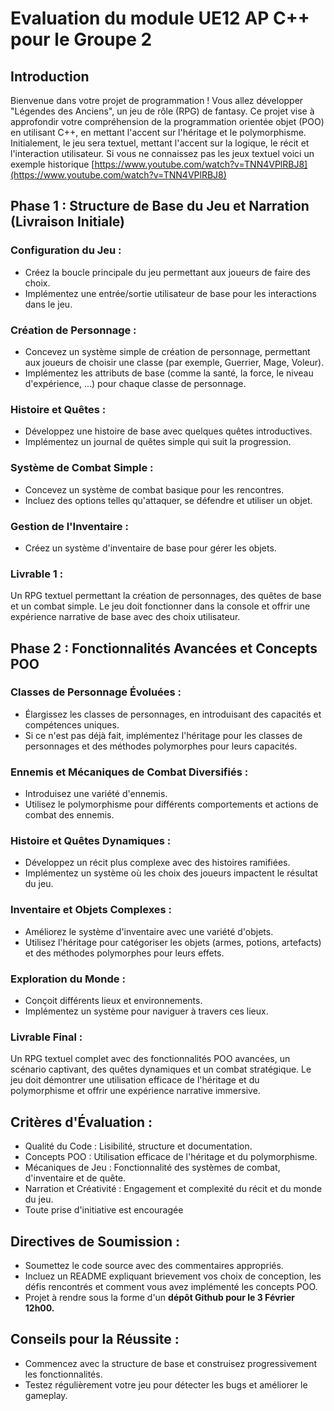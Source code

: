 # Evaluation du module UE12 AP C++ pour le Groupe 2

## Introduction

Bienvenue dans votre projet de programmation ! Vous allez développer "Légendes des Anciens", un jeu de rôle (RPG) de fantasy. Ce projet vise à approfondir votre compréhension de la programmation orientée objet (POO) en utilisant C++, en mettant l'accent sur l'héritage et le polymorphisme. Initialement, le jeu sera textuel, mettant l'accent sur la logique, le récit et l'interaction utilisateur. Si vous ne connaissez pas les jeux textuel voici un exemple historique [https://www.youtube.com/watch?v=TNN4VPlRBJ8](https://www.youtube.com/watch?v=TNN4VPlRBJ8)

## Phase 1 : Structure de Base du Jeu et Narration (Livraison Initiale)

### Configuration du Jeu :

- Créez la boucle principale du jeu permettant aux joueurs de faire des choix.
- Implémentez une entrée/sortie utilisateur de base pour les interactions dans le jeu.

### Création de Personnage :

- Concevez un système simple de création de personnage, permettant aux joueurs de choisir une classe (par exemple, Guerrier, Mage, Voleur).
- Implémentez les attributs de base (comme la santé, la force, le niveau d'expérience, ...) pour chaque classe de personnage.

### Histoire et Quêtes :

- Développez une histoire de base avec quelques quêtes introductives.
- Implémentez un journal de quêtes simple qui suit la progression.

### Système de Combat Simple :

- Concevez un système de combat basique pour les rencontres.
- Incluez des options telles qu'attaquer, se défendre et utiliser un objet.

### Gestion de l'Inventaire :

- Créez un système d'inventaire de base pour gérer les objets.

### Livrable 1 :

Un RPG textuel permettant la création de personnages, des quêtes de base et un combat simple. Le jeu doit fonctionner dans la console et offrir une expérience narrative de base avec des choix utilisateur.

## Phase 2 : Fonctionnalités Avancées et Concepts POO

### Classes de Personnage Évoluées :

- Élargissez les classes de personnages, en introduisant des capacités et compétences uniques.
- Si ce n'est pas déjà fait, implémentez l'héritage pour les classes de personnages et des méthodes polymorphes pour leurs capacités.

### Ennemis et Mécaniques de Combat Diversifiés :

- Introduisez une variété d'ennemis.
- Utilisez le polymorphisme pour différents comportements et actions de combat des ennemis.

### Histoire et Quêtes Dynamiques :

- Développez un récit plus complexe avec des histoires ramifiées.
- Implémentez un système où les choix des joueurs impactent le résultat du jeu.

### Inventaire et Objets Complexes :

- Améliorez le système d'inventaire avec une variété d'objets.
- Utilisez l'héritage pour catégoriser les objets (armes, potions, artefacts) et des méthodes polymorphes pour leurs effets.

### Exploration du Monde :

- Conçoit différents lieux et environnements.
- Implémentez un système pour naviguer à travers ces lieux.

### Livrable Final :

Un RPG textuel complet avec des fonctionnalités POO avancées, un scénario captivant, des quêtes dynamiques et un combat stratégique. Le jeu doit démontrer une utilisation efficace de l'héritage et du polymorphisme et offrir une expérience narrative immersive.

## Critères d'Évaluation :

- Qualité du Code : Lisibilité, structure et documentation.
- Concepts POO : Utilisation efficace de l'héritage et du polymorphisme.
- Mécaniques de Jeu : Fonctionnalité des systèmes de combat, d'inventaire et de quête.
- Narration et Créativité : Engagement et complexité du récit et du monde du jeu.
- Toute prise d'initiative est encouragée

## Directives de Soumission :

- Soumettez le code source avec des commentaires appropriés.
- Incluez un README expliquant brievement vos choix de conception, les défis rencontrés et comment vous avez implémenté les concepts POO.
- Projet à rendre sous la forme d'un **dépôt Github pour le 3 Février 12h00.**

## Conseils pour la Réussite :

- Commencez avec la structure de base et construisez progressivement les fonctionnalités.
- Testez régulièrement votre jeu pour détecter les bugs et améliorer le gameplay.
